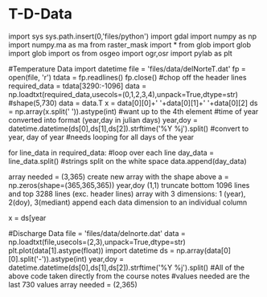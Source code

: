 T-D-Data
========



import sys
sys.path.insert(0,'files/python')
import gdal
import numpy as np
import numpy.ma as ma
from raster_mask import *
from glob import glob
import glob
import os
from osgeo import ogr,osr
import pylab as plt



#Temperature Data
import datetime
file = 'files/data/delNorteT.dat'
fp = open(file, 'r')
tdata = fp.readlines()
fp.close()
 #chop off the header lines
required_data = tdata[3290:-1096] 
data = np.loadtxt(required_data,usecols=(0,1,2,3,4),unpack=True,dtype=str) #shape(5,730)
data = data.T
x = data[0][0]+' '+data[0][1]+' '+data[0][2]
ds = np.array(x.split(' ')).astype(int) #want up to the 4th element
#time of year converted into format (year,day in julian days)
year,doy = datetime.datetime(ds[0],ds[1],ds[2]).strftime('%Y %j').split() #convert to year, day of year
#needs looping for all days of the year






for line_data in required_data: #loop over each line
    day_data = line_data.split() #strings split on the white space
    data.append(day_data)



array needed = (3,365)
create new array with the shape above
a = np.zeros(shape=(365,365,365))
year,doy (1,1) 
truncate bottom 1096 lines and top 3288 lines (exc. header lines)
array with 3 dimensions: 1 (year), 2(doy), 3(mediant)
append each data dimension to an individual column

x = ds[year


#Discharge Data
file = 'files/data/delnorte.dat'
data = np.loadtxt(file,usecols=(2,3),unpack=True,dtype=str)
plt.plot(data[1].astype(float))
import datetime
ds = np.array(data[0][0].split('-')).astype(int)
year,doy = datetime.datetime(ds[0],ds[1],ds[2]).strftime('%Y %j').split()
#All of the above code taken directly from the course notes
#values needed are the last 730 values
array needed = (2,365)

